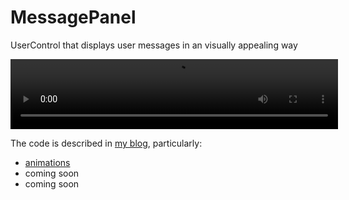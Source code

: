 MessagePanel
============

UserControl that displays user messages in an visually appealing way

<video width="524" height="112" autoplay loop>
  <source src="http://blog.amadeusw.com/content/images/animatedCollection3.webm" type="video/webm">
*Video that shows the slide-in and slide-out animations. (your browser does not support the video tag)*
</video>

The code is described in [my blog](http://blog.amadeusw.com/welcome-kicking-off-wpf-xaml-blog-series/),
particularly:
* [animations](http://blog.amadeusw.com/practical-animations-in-xaml/)
* coming soon
* coming soon
